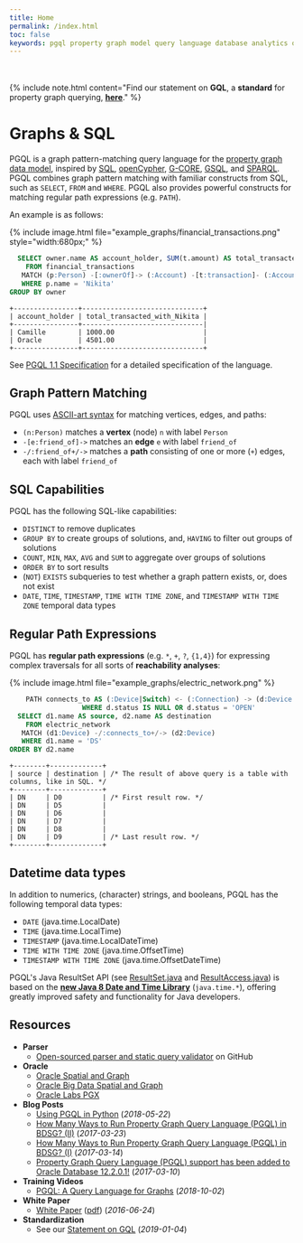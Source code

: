 ```yaml
---
title: Home
permalink: /index.html
toc: false
keywords: pgql property graph model query language database analytics oracle cypher opencypher sparql
---
```


<br/><br/>
{% include note.html content="Find our statement on __GQL__, a __standard__ for property graph querying, [__here__](gql-statement.html)." %}

Graphs & SQL
====================================

PGQL is a graph pattern-matching query language for the [property graph data model](spec/1.1/#property-graph-data-model), inspired by
[SQL](https://en.wikipedia.org/wiki/SQL),
[openCypher](http://www.opencypher.org/),
[G-CORE](http://g-core.org/),
[GSQL](https://doc.tigergraph.com/GSQL-101.html),
and [SPARQL](https://www.w3.org/TR/sparql11-query/).
PGQL combines graph pattern matching with familiar constructs from SQL, such as `SELECT`, `FROM` and `WHERE`.
PGQL also provides powerful constructs for matching regular path expressions (e.g. `PATH`).

An example is as follows:

{% include image.html file="example_graphs/financial_transactions.png" style="width:680px;" %}

```sql
  SELECT owner.name AS account_holder, SUM(t.amount) AS total_transacted_with_Nikita
    FROM financial_transactions
   MATCH (p:Person) -[:ownerOf]-> (:Account) -[t:transaction]- (:Account) <-[:ownerOf]- (owner:Person|Company)
   WHERE p.name = 'Nikita'
GROUP BY owner
```

```
+----------------+------------------------------+
| account_holder | total_transacted_with_Nikita |
+----------------+------------------------------|
| Camille        | 1000.00                      |
| Oracle         | 4501.00                      |
+----------------+------------------------------+
```

See [PGQL 1.1 Specification](spec/1.1/) for a detailed specification of the language.

Graph Pattern Matching
----------------------

PGQL uses [ASCII-art syntax](https://neo4j.com/developer/cypher-query-language/) for matching vertices, edges, and paths:

 * `(n:Person)` matches a __vertex__ (node) `n` with label `Person`
 * `-[e:friend_of]->` matches an __edge__ `e` with label `friend_of`
 * `-/:friend_of+/->` matches a __path__ consisting of one or more (`+`) edges, each with label `friend_of`

SQL Capabilities
-------------------

PGQL has the following SQL-like capabilities:

 * `DISTINCT` to remove duplicates
 * `GROUP BY` to create groups of solutions, and, `HAVING` to filter out groups of solutions
 * `COUNT`, `MIN`, `MAX`, `AVG` and `SUM` to aggregate over groups of solutions
 * `ORDER BY` to sort results
 * (`NOT`) `EXISTS` subqueries to test whether a graph pattern exists, or, does not exist
 * `DATE`, `TIME`, `TIMESTAMP`, `TIME WITH TIME ZONE`, and `TIMESTAMP WITH TIME ZONE` temporal data types

Regular Path Expressions
------------------------

PGQL has __regular path expressions__ (e.g. `*`, `+`, `?`, `{1,4}`) for expressing complex traversals for all sorts of __reachability analyses__:

{% include image.html file="example_graphs/electric_network.png" %}

```sql
    PATH connects_to AS (:Device|Switch) <- (:Connection) -> (d:Device|Switch) /* Devices and switches are connected by two edges. */
                  WHERE d.status IS NULL OR d.status = 'OPEN'                  /* Only consider switches with OPEN status. */
  SELECT d1.name AS source, d2.name AS destination
    FROM electric_network
   MATCH (d1:Device) -/:connects_to+/-> (d2:Device)                            /* We match the connects_to pattern one or more (+) times. */
   WHERE d1.name = 'DS'
ORDER BY d2.name
```

```
+--------+-------------+
| source | destination | /* The result of above query is a table with columns, like in SQL. */
+--------+-------------+
| DN     | D0          | /* First result row. */
| DN     | D5          |
| DN     | D6          |
| DN     | D7          |
| DN     | D8          |
| DN     | D9          | /* Last result row. */
+--------+-------------+
```

Datetime data types
-------------------
In addition to numerics, (character) strings, and booleans, PGQL has the following temporal data types:

 - `DATE` (java.time.LocalDate)
 - `TIME` (java.time.LocalTime)
 - `TIMESTAMP` (java.time.LocalDateTime)
 - `TIME WITH TIME ZONE` (java.time.OffsetTime)
 - `TIMESTAMP WITH TIME ZONE` (java.time.OffsetDateTime)

PGQL's Java ResultSet API
(see [ResultSet.java](https://github.com/oracle/pgql-lang/blob/master/graph-query-ir/src/main/java/oracle/pgql/lang/ResultSet.java)
and [ResultAccess.java](https://github.com/oracle/pgql-lang/blob/master/graph-query-ir/src/main/java/oracle/pgql/lang/ResultAccess.java))
 is based on the [__new Java 8 Date and Time Library__](http://www.oracle.com/technetwork/articles/java/jf14-date-time-2125367.html) (`java.time.*`), offering greatly improved safety and functionality for Java developers.

Resources
---------

 - __Parser__
     - [Open-sourced parser and static query validator](https://github.com/oracle/pgql-lang) on GitHub
 - __Oracle__
     - [Oracle Spatial and Graph](https://www.oracle.com/database/spatial/index.html)
     - [Oracle Big Data Spatial and Graph](https://www.oracle.com/technetwork/database/database-technologies/bigdata-spatialandgraph/overview/index.html)
     - [Oracle Labs PGX](https://www.oracle.com/technetwork/oracle-labs/parallel-graph-analytix/overview/index.html)
 - __Blog Posts__
     - [Using PGQL in Python](https://blogs.oracle.com/bigdataspatialgraph/using-pgql-in-python) (_2018-05-22_)
     - [How Many Ways to Run Property Graph Query Language (PGQL) in BDSG? (II)](https://blogs.oracle.com/bigdataspatialgraph/how-many-ways-to-run-property-graph-query-language-pgql-in-bdsg-ii) (_2017-03-23_)
     - [How Many Ways to Run Property Graph Query Language (PGQL) in BDSG? (I)](https://blogs.oracle.com/bigdataspatialgraph/how-many-ways-to-run-property-graph-query-language-pgql-in-bdsg-i) (_2017-03-14_)
     - [Property Graph Query Language (PGQL) support has been added to Oracle Database 12.2.0.1!](https://blogs.oracle.com/oraclespatial/property-graph-query-language-pgql-support-has-been-added-to-oracle-database-12201) (_2017-03-10_)
 - __Training Videos__
     - [PGQL: A Query Language for Graphs](https://asktom.oracle.com/pls/apex/f?p=100:551:::NO:551:P551_CLASS_ID:4197&cs=1F6BF819D61CFBE3F44500E3F8E156C5C) (_2018-10-02_)
 - __White Paper__
     - [White Paper](http://dl.acm.org/citation.cfm?id=2960421) ([pdf](http://event.cwi.nl/grades/2016/07-VanRest.pdf)) (_2016-06-24_)
 - __Standardization__
     - See our [Statement on GQL](gql-statement.html) (_2019-01-04_)
